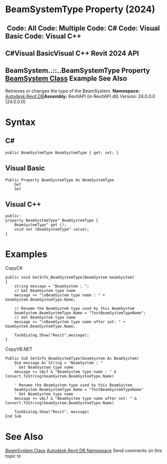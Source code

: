 # BeamSystemType Property (2024)

﻿
 Code: All Code: Multiple Code: C# Code: Visual Basic Code: Visual C++   
---  
C#Visual BasicVisual C++
Revit 2024 API  
---  
BeamSystem..::..BeamSystemType Property   
[BeamSystem Class](6c5c1bd2-8456-5ec9-c53e-0bd3f604ad06.md "BeamSystem Class") Example See Also  
---  
Retrieves or changes the type of the BeamSystem.
**Namespace:** [Autodesk.Revit.DB](87546ba7-461b-c646-cbb1-2cb8f5bff8b2.md "Autodesk.Revit.DB Namespace")**Assembly:** RevitAPI (in RevitAPI.dll) Version: 24.0.0.0 (24.0.0.0)
# Syntax
C#  
---  
```text
public BeamSystemType BeamSystemType { get; set; }
```
  
Visual Basic  
---  
```text
Public Property BeamSystemType As BeamSystemType
	Get
	Set
```
  
Visual C++  
---  
```text
public:
property BeamSystemType^ BeamSystemType {
	BeamSystemType^ get ();
	void set (BeamSystemType^ value);
}
```
  
# Examples
CopyC#
```text
public void GetInfo_BeamSystemType(BeamSystem beamSystem)
{
    string message = "BeamSystem : ";
    // Get BeamSystem type name
    message += "\nBeamSystem type name : " + beamSystem.BeamSystemType.Name;

    // Rename the BeamSystem type used by this BeamSystem
    beamSystem.BeamSystemType.Name = "TestBeamSystemTypeName";
    // Get BeamSystem type name
    message += "\nBeamSystem type name after set: " + beamSystem.BeamSystemType.Name;

    TaskDialog.Show("Revit",message);
}
```

CopyVB.NET
```text
Public Sub GetInfo_BeamSystemType(beamSystem As BeamSystem)
    Dim message As String = "BeamSystem : "
    ' Get BeamSystem type name
    message += vbLf & "BeamSystem type name : " & Convert.ToString(beamSystem.BeamSystemType.Name)

    ' Rename the BeamSystem type used by this BeamSystem
    beamSystem.BeamSystemType.Name = "TestBeamSystemTypeName"
    ' Get BeamSystem type name
    message += vbLf & "BeamSystem type name after set: " & Convert.ToString(beamSystem.BeamSystemType.Name)

    TaskDialog.Show("Revit", message)
End Sub
```

# See Also
[BeamSystem Class](6c5c1bd2-8456-5ec9-c53e-0bd3f604ad06.md "BeamSystem Class")
[Autodesk.Revit.DB Namespace](87546ba7-461b-c646-cbb1-2cb8f5bff8b2.md "Autodesk.Revit.DB Namespace")
Send comments on this topic to 